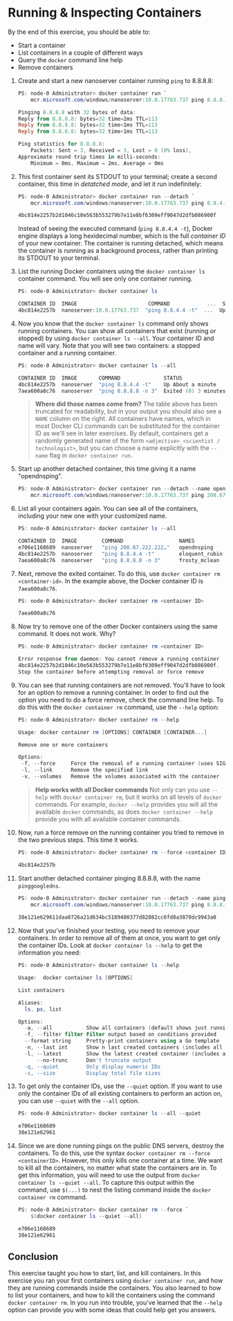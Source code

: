 # Running & Inspecting Containers

By the end of this exercise, you should be able to:

 - Start a container
 - List containers in a couple of different ways
 - Query the `docker` command line help
 - Remove containers
 
1.  Create and start a new nanoserver container running `ping` to 8.8.8.8:

    ```powershell
    PS: node-0 Administrator> docker container run `
        mcr.microsoft.com/windows/nanoserver:10.0.17763.737 ping 8.8.8.8 -n 3    

    Pinging 8.8.8.8 with 32 bytes of data:
    Reply from 8.8.8.8: bytes=32 time=2ms TTL=113
    Reply from 8.8.8.8: bytes=32 time<1ms TTL=113
    Reply from 8.8.8.8: bytes=32 time<1ms TTL=113    

    Ping statistics for 8.8.8.8:
        Packets: Sent = 3, Received = 3, Lost = 0 (0% loss),
    Approximate round trip times in milli-seconds:
        Minimum = 0ms, Maximum = 2ms, Average = 0ms
    ```
 
2.  This first container sent its STDOUT to your terminal; create a second container, this time in *detatched mode*, and let it run indefinitely:

    ```powershell
    PS: node-0 Administrator> docker container run --detach `
        mcr.microsoft.com/windows/nanoserver:10.0.17763.737 ping 8.8.4.4 -t
    
    4bc814e2257b2d1046c10e563b553279b7e11e8bf6309eff9047d2dfb086900f
    ```
   
    Instead of seeing the executed command (`ping 8.8.4.4 -t`), Docker engine displays a long hexidecimal number, which is the full *container ID* of your new container. The container is running detached, which means the container is running as a background process, rather than printing its STDOUT to your terminal.

3.  List the running Docker containers using the `docker container ls` container command. You will see only one container running.

    ```powershell    
    PS: node-0 Administrator> docker container ls

    CONTAINER ID  IMAGE                       COMMAND            ...  STATUS       
    4bc814e2257b  nanoserver:10.0.17763.737  "ping 8.8.4.4 -t"  ...  Up 53 seconds
    ```

4.  Now you know that the `docker container ls` command only shows running containers. You can show all containers that exist (running or stopped) by using `docker container ls --all`.  Your container ID and name will vary. Note that you will see two containers: a stopped container and a running container.

    ```powershell
    PS: node-0 Administrator> docker container ls --all 

    CONTAINER ID  IMAGE       COMMAND              STATUS
    4bc814e2257b  nanoserver  "ping 8.8.4.4 -t"    Up About a minute
    7aea600a8c76  nanoserver  "ping 8.8.8.8 -n 3"  Exited (0) 3 minutes
    ```
  
    > **Where did those names come from?** The table above has been truncated for readability, but in your output you should also see a `NAME` column on the right. All containers have names, which in most Docker CLI commands can be substituted for the container ID as we'll see in later exercises. By default, containers get a randomly generated name of the form `<adjective>_<scientist / technologist>`, but you can choose a name explicitly with the `--name` flag in `docker container run`. 

5.  Start up another detached container, this time giving it a name "opendnsping".

    ```powershell
    PS: node-0 Administrator> docker container run --detach --name opendnsping `
        mcr.microsoft.com/windows/nanoserver:10.0.17763.737 ping 208.67.222.222 -t
    ```

6.  List all your containers again. You can see all of the containers, including your new one with your customized name.

    ```powershell
    PS: node-0 Administrator> docker container ls --all

    CONTAINER ID  IMAGE        COMMAND                  NAMES
    e706e1168689  nanoserver   "ping 208.67.222.222…"   opendnsping
    4bc814e2257b  nanoserver   "ping 8.8.4.4 -t"        eloquent_rubin
    7aea600a8c76  nanoserver   "ping 8.8.8.8 -n 3"      frosty_mclean
    ```

7.  Next, remove the exited container. To do this, use `docker container rm <container-id>`. In the example above, the Docker container ID is `7aea600a8c76`.

    ```powershell
    PS: node-0 Administrator> docker container rm <container ID>

    7aea600a8c76
    ``` 

8.  Now try to remove one of the other Docker containers using the same command. It does not work. Why?

    ```powershell
    PS: node-0 Administrator> docker container rm <container ID>
    
    Error response from daemon: You cannot remove a running container 
    4bc814e2257b2d1046c10e563b553279b7e11e8bf6309eff9047d2dfb086900f. 
    Stop the container before attempting removal or force remove
    ```
  
9.  You can see that running containers are not removed. You'll have to look for an option to remove a running container. In order to find out the option you need to do a force remove, check the command line help. To do this with the `docker container rm` command, use the `--help` option:

    ```powershell
    PS: node-0 Administrator> docker container rm --help

    Usage: docker container rm [OPTIONS] CONTAINER [CONTAINER...]

    Remove one or more containers

    Options:
     -f, --force     Force the removal of a running container (uses SIGKILL)
     -l, --link      Remove the specified link
     -v, --volumes   Remove the volumes associated with the container
    ```

    > **Help works with all Docker commands** Not only can you use `--help` with `docker container rm`, but it works on all levels of `docker` commands. For example, `docker --help` provides you will all the available `docker` commands, as does `docker container --help` provide you with all available container commands.
 
10. Now, run a force remove on the running container you tried to remove in the two previous steps. This time it works.

    ```powershell
    PS: node-0 Administrator> docker container rm --force <container ID>
    
    4bc814e2257b
    ```

11. Start another detached container pinging 8.8.8.8, with the name `pinggoogledns`.

    ```powershell
    PS: node-0 Administrator> docker container run --detach --name pinggoogledns `
        mcr.microsoft.com/windows/nanoserver:10.0.17763.737 ping 8.8.8.8 -t
                       
    38e121e629611daa0726a21d634bc5189400377d82882cc6fd8a3870dc9943a0
    ```

12. Now that you've finished your testing, you need to remove your containers. In order to remove all of them at once, you want to get only the container IDs. Look at `docker container ls --help` to get the information you need:

    ```powershell
    PS: node-0 Administrator> docker container ls --help

    Usage:  docker container ls [OPTIONS]

    List containers

    Aliases:
      ls, ps, list

    Options:
      -a, --all           Show all containers (default shows just running)
      -f, --filter filter Filter output based on conditions provided
      --format string     Pretty-print containers using a Go template
      -n, --last int      Show n last created containers (includes all states)
      -l, --latest        Show the latest created container (includes all states)
          --no-trunc      Don't truncate output
      -q, --quiet         Only display numeric IDs
      -s, --size          Display total file sizes
    ```

13. To get only the container IDs, use the `--quiet` option.  If you want to use only the container IDs of all existing containers to perform an action on, you can use `--quiet` with the `--all` option.

    ```powershell
    PS: node-0 Administrator> docker container ls --all --quiet
    
    e706e1168689     
    38e121e62961
    ```

14. Since we are done running pings on the public DNS servers, destroy the containers. To do this, use the syntax `docker container rm --force <containerID>`. However, this only kills one container at a time. We want to kill all the containers, no matter what state the containers are in. To get this information, you will need to use the output from `docker container ls --quiet --all`. To capture this output within the command, use `$(...)` to nest the listing command inside the `docker container rm` command.

    ```powershell
    PS: node-0 Administrator> docker container rm --force `
        $(docker container ls --quiet --all)
    
    e706e1168689     
    38e121e62961
    ```

## Conclusion

This exercise taught you how to start, list, and kill containers. In this exercise you ran your first containers using `docker container run`, and how they are running commands inside the containers. You also learned to how to list your containers, and how to kill the containers using the command `docker container rm`. In you run into trouble, you've learned that the `--help` option can provide you with some ideas that could help get you answers.
